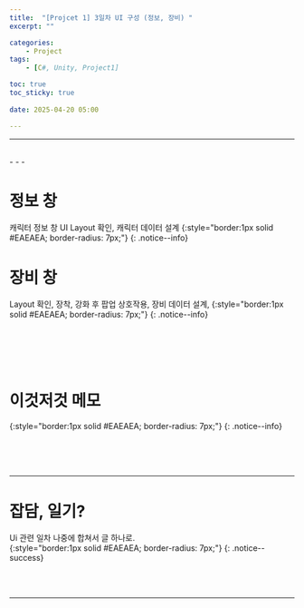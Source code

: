 ```yaml
---
title:  "[Projcet 1] 3일차 UI 구성 (정보, 장비) "
excerpt: ""

categories:
    - Project
tags:
    - [C#, Unity, Project1]

toc: true
toc_sticky: true
 
date: 2025-04-20 05:00

---
```

- - -


<br>
- - - 

<!--&nbsp;🔹 ✔ ✅  -->

# 정보 창 
캐릭터 정보 창 
UI Layout 확인, 캐릭터 데이터 설계 
{:style="border:1px solid #EAEAEA; border-radius: 7px;"}
{: .notice--info}  

# 장비 창 
Layout 확인, 장착, 강화 후 팝업 상호작용, 장비 데이터 설계, 
{:style="border:1px solid #EAEAEA; border-radius: 7px;"}
{: .notice--info}  


<br><br><br><br>


# 이것저것 메모
{:style="border:1px solid #EAEAEA; border-radius: 7px;"}
{: .notice--info}  

<br><br><br>
- - - 

# 잡담, 일기?
Ui 관련 일차 나중에 합쳐서 글 하나로.  
{:style="border:1px solid #EAEAEA; border-radius: 7px;"}
{: .notice--success}  


<br><br>
- - -